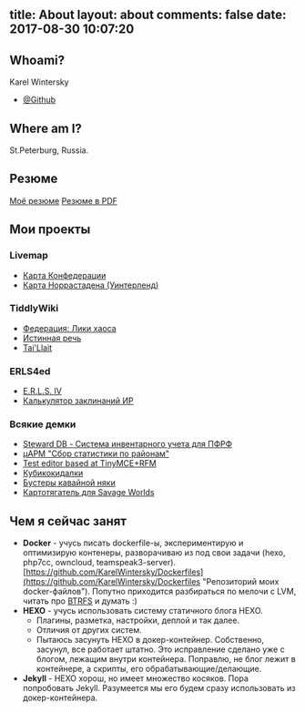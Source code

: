 title: About
layout: about
comments: false
date: 2017-08-30 10:07:20
---
## Whoami?

Karel Wintersky
- [@Github](https://github.com/KarelWintersky)


## Where am I?

St.Peterburg, Russia.

## Резюме 

[Моё резюме](/blog/cv/)
[Резюме в PDF](/last_2017_ts.pdf)

## Мои проекты

### Livemap

- [Карта Конфедерации](http://confmap.wintersky.ru/)
- [Карта Норрастадена (Уинтерленд)](http://winterland.wintersky.ru/)


### TiddlyWiki

- [Федерация: Лики хаоса](http://karel.wintersky.ru/wiki/conf.html)
- [Истинная речь](http://karel.wintersky.ru/wiki/true_speech.html)
- [Tai'Llait](http://karel.wintersky.ru/wiki/tai_llait.html)

### ERLS4ed

- [E.R.L.S. IV](http://karel.wintersky.ru/trpg/erls4/erls4d_lite.html)
- [Калькулятор заклинаний ИР](http://karel.wintersky.ru/trpg/tscalc.local.html)

### Всякие демки

- [Steward DB - Система инвентарного учета для ПФРФ](http://toolkit.wintersky.ru/stewarddb/)
- [μАРМ "Сбор статистики по районам"](http://toolkit.wintersky.ru/pfrf/)
- [Test editor based at TinyMCE+RFM](http://toolkit.wintersky.ru/testedit/)
- [Кубикокидалки](http://rpg.wintersky.ru/dicerollers/)
- [Бустеры кавайной няки](http://rpg.wintersky.ru/dicerollers/boosters/)
- [Картотягатель для Savage Worlds](http://rpg.wintersky.ru/dicerollers/sw_cards/cards_h.min.html)


## Чем я сейчас занят

- **Docker** - учусь писать dockerfile-ы, экспериментирую и оптимизирую контенеры, разворачиваю из под свои задачи (hexo, php7cc, owncloud, teamspeak3-server). [https://github.com/KarelWintersky/Dockerfiles](https://github.com/KarelWintersky/Dockerfiles "Репозиторий моих docker-файлов"). Попутно приходится разбираться по мелочи с LVM, читать про [BTRFS](https://wiki.archlinux.org/index.php/Btrfs_(%D0%A0%D1%83%D1%81%D1%81%D0%BA%D0%B8%D0%B9)) и думать :)
- **HEXO** - учусь использовать систему статичного блога HEXO. 
	- Плагины, разметка, настройки, деплой и так далее. 
    - Отличия от других систем. 
    - Пытаюсь засунуть HEXO в докер-контейнер. Собственно, засунул, все работает штатно. Это исправление сделано уже с блогом, лежащим внутри контейнера. Поправлю, не блог лежит в контейнере, а скрипты, его обрабатывающие/делающие. 
- **Jekyll** - HEXO хорош, но имеет множество косяков. Пора попробовать Jekyll. Разумеется мы его будем сразу использовать из докер-контейнера.